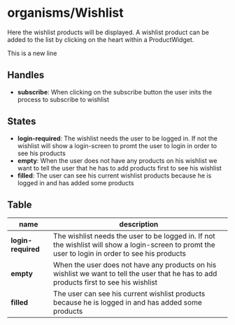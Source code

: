 <!-- firescout-docs -->

# organisms/Wishlist

Here the wishlist products will be displayed. A wishlist product can be added to the list by clicking on the heart within a ProductWidget.

This is a new line

## Handles

- **subscribe**: When clicking on the subscribe button the user inits the process to subscribe to wishlist

## States

- **login-required**: The wishlist needs the user to be logged in. If not the wishlist will show a login-screen to promt the user to login in order to see his products
- **empty**: When the user does not have any products on his wishlist we want to tell the user that he has to add products first to see his wishlist
- **filled**: The user can see his current wishlist products because he is logged in and has added some products

## Table

| name | description |
|------|-------------|
| **login-required** | The wishlist needs the user to be logged in. If not the wishlist will show a login-screen to promt the user to login in order to see his products |
| **empty** | When the user does not have any products on his wishlist we want to tell the user that he has to add products first to see his wishlist |
| **filled** | The user can see his current wishlist products because he is logged in and has added some products